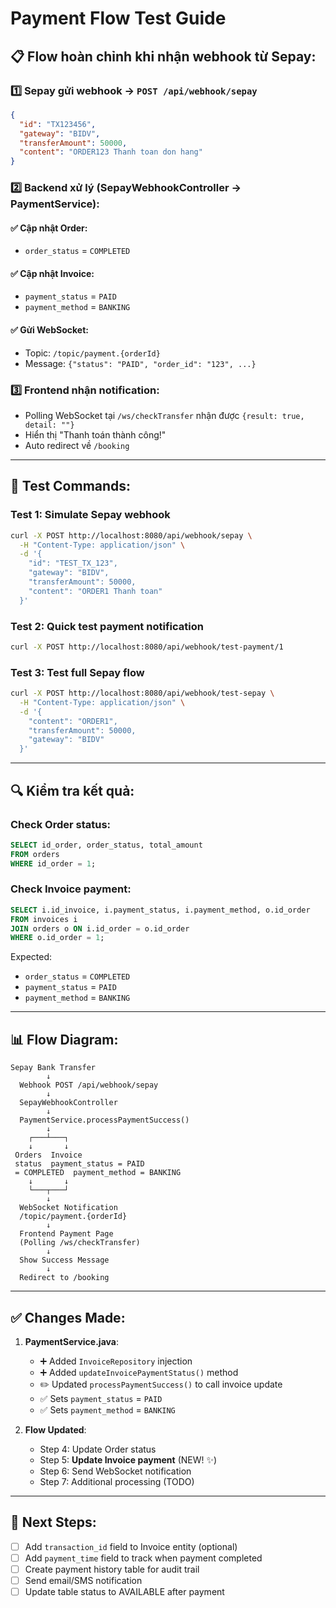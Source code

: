 # Payment Flow Test Guide

## 📋 Flow hoàn chỉnh khi nhận webhook từ Sepay:

### 1️⃣ **Sepay gửi webhook** → `POST /api/webhook/sepay`
```json
{
  "id": "TX123456",
  "gateway": "BIDV",
  "transferAmount": 50000,
  "content": "ORDER123 Thanh toan don hang"
}
```

### 2️⃣ **Backend xử lý** (SepayWebhookController → PaymentService):

#### ✅ **Cập nhật Order**:
- `order_status` = `COMPLETED`

#### ✅ **Cập nhật Invoice**:
- `payment_status` = `PAID`
- `payment_method` = `BANKING`

#### ✅ **Gửi WebSocket**:
- Topic: `/topic/payment.{orderId}`
- Message: `{"status": "PAID", "order_id": "123", ...}`

### 3️⃣ **Frontend nhận notification**:
- Polling WebSocket tại `/ws/checkTransfer` nhận được `{result: true, detail: ""}`
- Hiển thị "Thanh toán thành công!"
- Auto redirect về `/booking`

---

## 🧪 Test Commands:

### Test 1: Simulate Sepay webhook
```bash
curl -X POST http://localhost:8080/api/webhook/sepay \
  -H "Content-Type: application/json" \
  -d '{
    "id": "TEST_TX_123",
    "gateway": "BIDV",
    "transferAmount": 50000,
    "content": "ORDER1 Thanh toan"
  }'
```

### Test 2: Quick test payment notification
```bash
curl -X POST http://localhost:8080/api/webhook/test-payment/1
```

### Test 3: Test full Sepay flow
```bash
curl -X POST http://localhost:8080/api/webhook/test-sepay \
  -H "Content-Type: application/json" \
  -d '{
    "content": "ORDER1",
    "transferAmount": 50000,
    "gateway": "BIDV"
  }'
```

---

## 🔍 Kiểm tra kết quả:

### Check Order status:
```sql
SELECT id_order, order_status, total_amount 
FROM orders 
WHERE id_order = 1;
```

### Check Invoice payment:
```sql
SELECT i.id_invoice, i.payment_status, i.payment_method, o.id_order
FROM invoices i
JOIN orders o ON i.id_order = o.id_order
WHERE o.id_order = 1;
```

Expected:
- `order_status` = `COMPLETED`
- `payment_status` = `PAID`
- `payment_method` = `BANKING`

---

## 📊 Flow Diagram:

```
Sepay Bank Transfer
        ↓
  Webhook POST /api/webhook/sepay
        ↓
  SepayWebhookController
        ↓
  PaymentService.processPaymentSuccess()
        ↓
    ┌───┴───┐
    ↓       ↓
 Orders  Invoice
 status  payment_status = PAID
 = COMPLETED  payment_method = BANKING
    ↓       ↓
    └───┬───┘
        ↓
  WebSocket Notification
  /topic/payment.{orderId}
        ↓
  Frontend Payment Page
  (Polling /ws/checkTransfer)
        ↓
  Show Success Message
        ↓
  Redirect to /booking
```

---

## ✅ Changes Made:

1. **PaymentService.java**:
   - ➕ Added `InvoiceRepository` injection
   - ➕ Added `updateInvoicePaymentStatus()` method
   - ✏️ Updated `processPaymentSuccess()` to call invoice update
   - ✅ Sets `payment_status` = `PAID`
   - ✅ Sets `payment_method` = `BANKING`

2. **Flow Updated**:
   - Step 4: Update Order status
   - Step 5: **Update Invoice payment** (NEW! ✨)
   - Step 6: Send WebSocket notification
   - Step 7: Additional processing (TODO)

---

## 🎯 Next Steps:

- [ ] Add `transaction_id` field to Invoice entity (optional)
- [ ] Add `payment_time` field to track when payment completed
- [ ] Create payment history table for audit trail
- [ ] Send email/SMS notification
- [ ] Update table status to AVAILABLE after payment
